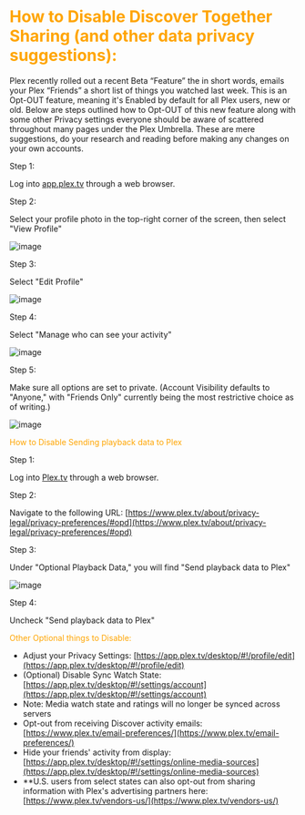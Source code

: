 # <span style="color:orange">How to Disable Discover Together Sharing (and other data privacy suggestions):</span>
Plex recently rolled out a recent Beta “Feature” the in short words, emails your Plex “Friends” a short list of things you watched last week. This is an Opt-OUT feature, meaning it's Enabled by default for all Plex users, new or old. Below are steps outlined how to Opt-OUT of this new feature along with some other Privacy settings everyone should be aware of scattered throughout many pages under the Plex Umbrella. These are mere suggestions, do your research and reading before making any changes on your own accounts.

Step 1:

Log into [app.plex.tv](https://app.plex.tv) through a web browser.

Step 2:

Select your profile photo in the top-right corner of the screen, then select "View Profile"

![image](https://mediaclients.wiki/discovery_opt-out/edit_profile-2023-11-29_17-15-12.png)

Step 3:

Select "Edit Profile"

![image](https://mediaclients.wiki/discovery_opt-out/edit_profile-2023-11-29_17-44-12.png)

Step 4:

Select "Manage who can see your activity"

![image](https://mediaclients.wiki/discovery_opt-out/privacy_settings-2023-11-29_17-21-46.png)

Step 5:

Make sure all options are set to private. (Account Visibility defaults to "Anyone," with "Friends Only" currently being the most restrictive choice as of writing.)

![image](https://mediaclients.wiki/discovery_opt-out/privacy_control-2023-11-29_17-27-12.png)

<span style="color:orange">How to Disable Sending playback data to Plex</span>

Step 1:

Log into [Plex.tv](https://Plex.tv) through a web browser.

Step 2:

Navigate to the following URL: [https://www.plex.tv/about/privacy-legal/privacy-preferences/#opd](https://www.plex.tv/about/privacy-legal/privacy-preferences/#opd)

Step 3:

Under "Optional Playback Data," you will find "Send playback data to Plex"

![image](https://mediaclients.wiki/discovery_opt-out/send_data2023-11-29_17-30-34.png)

Step 4:

Uncheck "Send playback data to Plex"

<span style="color:orange">Other Optional things to Disable:</span>

  * Adjust your Privacy Settings: [https://app.plex.tv/desktop/#!/profile/edit](https://app.plex.tv/desktop/#!/profile/edit)
  * (Optional) Disable Sync Watch State: [https://app.plex.tv/desktop/#!/settings/account](https://app.plex.tv/desktop/#!/settings/account)
  * Note: Media watch state and ratings will no longer be synced across servers
  * Opt-out from receiving Discover activity emails: [https://www.plex.tv/email-preferences/](https://www.plex.tv/email-preferences/)
  * Hide your friends' activity from display: [https://app.plex.tv/desktop/#!/settings/online-media-sources](https://app.plex.tv/desktop/#!/settings/online-media-sources)
  * **U.S. users from select states can also opt-out from sharing information with Plex's advertising partners here: [https://www.plex.tv/vendors-us/](https://www.plex.tv/vendors-us/)
















